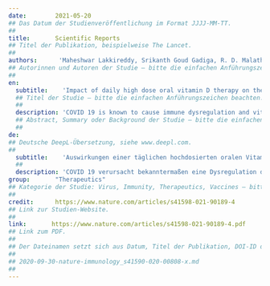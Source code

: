 ```yaml
---
date:        2021-05-20
## Das Datum der Studienveröffentlichung im Format JJJJ-MM-TT.
##
title:       Scientific Reports
## Titel der Publikation, beispielweise The Lancet.
##
authors:      'Maheshwar Lakkireddy, Srikanth Goud Gadiga, R. D. Malathi, Madhu Latha Karra, I. S. S. V. Prasad Murthy Raju, Ragini, Sangeetha Chinapaka, K. S. S. Sai Baba & Manohar Kandakatla '
## Autorinnen und Autoren der Studie – bitte die einfachen Anführungszeichen beachten!
##
en:
  subtitle:    'Impact of daily high dose oral vitamin D therapy on the inflammatory markers in patients with COVID 19 disease'
  ## Titel der Studie – bitte die einfachen Anführungszeichen beachten!
  ##
  description: 'COVID 19 is known to cause immune dysregulation and vitamin D is a known immunomodulator. This study aims to objectively investigate the impact of Pulse D therapy in reducing the inflammatory markers of COVID-19. Consented COVID-19 patients with hypovitaminosis D were evaluated for inflammatory markers (N/L ratio, CRP, LDH, IL6, Ferritin) along with vitamin D on 0th day and 9th/11th day as per their respective BMI category. Subjects were randomised into VD and NVD groups. VD group received Pulse D therapy (targeted daily supplementation of 60,000 IUs of vitamin D for 8 or 10 days depending upon their BMI) in addition to the standard treatment. NVD group received standard treatment alone. Differences in the variables between the two groups were analysed for statistical significance. Eighty seven out of one hundred and thirty subjects have completed the study (VD:44, NVD:43). Vitamin D level has increased from 16 ± 6 ng/ml to 89 ± 32 ng/ml after Pulse D therapy in VD group and highly significant reduction of all the measured inflammatory markers was noted. Reduction of markers in NVD group was insignificant. The difference in the reduction of markers between the groups (NVD vs VD) was highly significant. Therapeutic improvement in vitamin D to 80–100 ng/ml has significantly reduced the inflammatory markers associated with COVID-19 without any side effects. Hence, adjunctive Pulse D therapy can be added safely to the existing treatment protocols of COVID-19 for improved outcomes.'
  ## Abstract, Summary oder Background der Studie – bitte die einfachen Anführungszeichen beachten!
  ##
de: 
## Deutsche DeepL-Übersetzung, siehe www.deepl.com.
##
  subtitle:    'Auswirkungen einer täglichen hochdosierten oralen Vitamin-D-Therapie auf die Entzündungsmarker bei Patienten mit COVID 19-Krankheit'
  ##
  description: 'COVID 19 verursacht bekanntermaßen eine Dysregulation des Immunsystems, und Vitamin D ist ein bekannter Immunmodulator. In dieser Studie soll objektiv untersucht werden, inwieweit eine Pulse-D-Therapie die Entzündungsmarker von COVID-19 reduziert. Positiv auf COVID-19 getestete Patienten mit Hypovitaminose D wurden am 0. Tag und am 9./11. Tag entsprechend ihrer jeweiligen BMI-Kategorie auf Entzündungsmarker (N/L-Verhältnis, CRP, LDH, IL6, Ferritin) zusammen mit Vitamin D untersucht. Die Probanden wurden nach dem Zufallsprinzip in die Gruppen VD und NVD eingeteilt. Die VD-Gruppe erhielt zusätzlich zur Standardbehandlung eine Pulse-D-Therapie (gezielte tägliche Supplementierung von 60.000 IE Vitamin D für 8 oder 10 Tage, je nach BMI). Die NVD-Gruppe erhielt nur die Standardbehandlung. Die Unterschiede in den Variablen zwischen den beiden Gruppen wurden auf ihre statistische Signifikanz hin untersucht. Siebenundachtzig von einhundertdreißig Probanden haben die Studie abgeschlossen (VD:44, NVD:43). Der Vitamin-D-Spiegel stieg in der WD-Gruppe nach der Pulse-D-Therapie von 16 ± 6 ng/ml auf 89 ± 32 ng/ml und es wurde eine hochsignifikante Verringerung aller gemessenen Entzündungsmarker festgestellt. Die Reduktion der Marker in der NVD-Gruppe war unbedeutend. Der Unterschied in der Reduktion der Marker zwischen den Gruppen (NVD vs. VD) war hoch signifikant. Die therapeutische Verbesserung von Vitamin D auf 80-100 ng/ml hat die mit COVID-19 assoziierten Entzündungsmarker signifikant und ohne Nebenwirkungen reduziert. Daher kann eine ergänzende Puls-D-Therapie sicher zu den bestehenden Behandlungsprotokollen von COVID-19 hinzugefügt werden, um die Ergebnisse zu verbessern.'
group:       "Therapeutics"
## Kategorie der Studie: Virus, Immunity, Therapeutics, Vaccines – bitte die Anführungszeichen beachten!
##
credit:      https://www.nature.com/articles/s41598-021-90189-4
## Link zur Studien-Website.
##
link:       https://www.nature.com/articles/s41598-021-90189-4.pdf
## Link zum PDF.
##
## Der Dateinamen setzt sich aus Datum, Titel der Publikation, DOI-ID der Studie (nach dem letzten Slash) und der Dateiendung zusammen. Bitte den Unterstrich vor der DOI-ID beachten!
##
## 2020-09-30-nature-immunology_s41590-020-00808-x.md
##
---
```

<object data="{{ page.link }}" style='height:calc(100vh - 400px); width: 100%' type='application/pdf'></object>